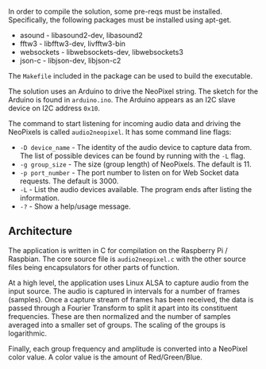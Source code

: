 In order to compile the solution, some pre-reqs must be installed.  Specifically, the following packages must
be installed using apt-get.

* asound - libasound2-dev, libasound2
* fftw3 - libfftw3-dev, livfftw3-bin
* websockets - libwebsockets-dev, libwebsockets3
* json-c - libjson-dev, libjson-c2

The `Makefile` included in the package can be used to build the executable.

The solution uses an Arduino to drive the NeoPixel string.  The sketch for the Arduino is found in `arduino.ino`.  The
Arduino appears as an I2C slave device on I2C address `0x10`.

The command to start listening for incoming audio data and driving the NeoPixels is called `audio2neopixel`.  It has some command
line flags:

* `-D device_name` - The identity of the audio device to capture data from.  The list of possible devices can
be found by running with the `-L` flag.
* `-g group_size` - The size (group length) of NeoPixels.  The default is 11.
* `-p port_number` - The port number to listen on for Web Socket data requests.  The default is 3000.
* `-L` - List the audio devices available.  The program ends after listing the information.
* `-?` - Show a help/usage message.

## Architecture
The application is written in C for compilation on the Raspberry Pi / Raspbian.  The core source file
is `audio2neopixel.c` with the other source files being encapsulators for other parts of function.

At a high level, the application uses Linux ALSA to capture audio from the input source.  The audio is captured
in intervals for a number of frames (samples).  Once a capture stream of frames has been received, the data is
passed through a Fourier Transform to split it apart into its constituent frequencies.  These are then normalized
and the number of samples averaged into a smaller set of groups.  The scaling of the groups is logarithmic.

Finally, each group frequency and amplitude is converted into a NeoPixel color value.  A color value is the amount
of Red/Green/Blue.
